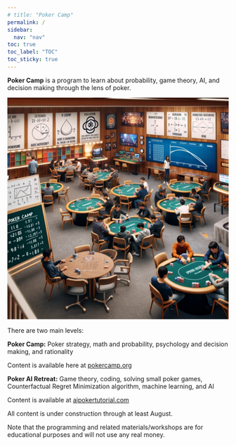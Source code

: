 ```yaml
---
# title: "Poker Camp"
permalink: /
sidebar:
  nav: "nav"
toc: true
toc_label: "TOC"
toc_sticky: true
---
```

**Poker Camp** is a program to learn about probability, game theory, AI, and decision making through the lens of poker. 

![Poker Camp](./assets/pc.png)

There are two main levels:

**Poker Camp:** Poker strategy, math and probability, psychology and decision making, and rationality

Content is available here at [pokercamp.org](https://pokercamp.org)

**Poker AI Retreat:** Game theory, coding, solving small poker games, Counterfactual Regret Minimization algorithm, machine learning, and AI

Content is available at [aipokertutorial.com](https://aipokertutorial.com)

All content is under construction through at least August. 

Note that the programming and related materials/workshops are for educational purposes and will not use any real money. 

